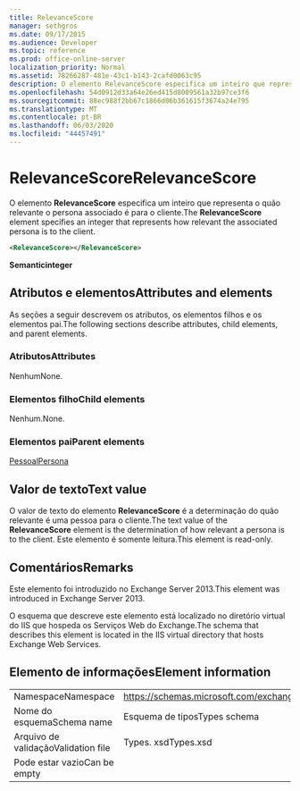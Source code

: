 ```yaml
---
title: RelevanceScore
manager: sethgros
ms.date: 09/17/2015
ms.audience: Developer
ms.topic: reference
ms.prod: office-online-server
localization_priority: Normal
ms.assetid: 78266287-481e-43c1-b143-2cafd0063c95
description: O elemento RelevanceScore especifica um inteiro que representa o quão relevante o persona associado é para o cliente.
ms.openlocfilehash: 54d0912d33a64e26ed415d8009561a32b97ce3f6
ms.sourcegitcommit: 88ec988f2bb67c1866d06b361615f3674a24e795
ms.translationtype: MT
ms.contentlocale: pt-BR
ms.lasthandoff: 06/03/2020
ms.locfileid: "44457491"
---
```

# <a name="relevancescore"></a><span data-ttu-id="41046-103">RelevanceScore</span><span class="sxs-lookup"><span data-stu-id="41046-103">RelevanceScore</span></span>

<span data-ttu-id="41046-104">O elemento **RelevanceScore** especifica um inteiro que representa o quão relevante o persona associado é para o cliente.</span><span class="sxs-lookup"><span data-stu-id="41046-104">The **RelevanceScore** element specifies an integer that represents how relevant the associated persona is to the client.</span></span> 
  
```XML
<RelevanceScore></RelevanceScore>
```

 <span data-ttu-id="41046-105">**Semantic**</span><span class="sxs-lookup"><span data-stu-id="41046-105">**integer**</span></span>
## <a name="attributes-and-elements"></a><span data-ttu-id="41046-106">Atributos e elementos</span><span class="sxs-lookup"><span data-stu-id="41046-106">Attributes and elements</span></span>

<span data-ttu-id="41046-107">As seções a seguir descrevem os atributos, os elementos filhos e os elementos pai.</span><span class="sxs-lookup"><span data-stu-id="41046-107">The following sections describe attributes, child elements, and parent elements.</span></span>
  
### <a name="attributes"></a><span data-ttu-id="41046-108">Atributos</span><span class="sxs-lookup"><span data-stu-id="41046-108">Attributes</span></span>

<span data-ttu-id="41046-109">Nenhum</span><span class="sxs-lookup"><span data-stu-id="41046-109">None.</span></span>
  
### <a name="child-elements"></a><span data-ttu-id="41046-110">Elementos filho</span><span class="sxs-lookup"><span data-stu-id="41046-110">Child elements</span></span>

<span data-ttu-id="41046-111">Nenhum.</span><span class="sxs-lookup"><span data-stu-id="41046-111">None.</span></span>
  
### <a name="parent-elements"></a><span data-ttu-id="41046-112">Elementos pai</span><span class="sxs-lookup"><span data-stu-id="41046-112">Parent elements</span></span>

[<span data-ttu-id="41046-113">Pessoal</span><span class="sxs-lookup"><span data-stu-id="41046-113">Persona</span></span>](persona.md)
  
## <a name="text-value"></a><span data-ttu-id="41046-114">Valor de texto</span><span class="sxs-lookup"><span data-stu-id="41046-114">Text value</span></span>

<span data-ttu-id="41046-115">O valor de texto do elemento **RelevanceScore** é a determinação do quão relevante é uma pessoa para o cliente.</span><span class="sxs-lookup"><span data-stu-id="41046-115">The text value of the **RelevanceScore** element is the determination of how relevant a persona is to the client.</span></span> <span data-ttu-id="41046-116">Este elemento é somente leitura.</span><span class="sxs-lookup"><span data-stu-id="41046-116">This element is read-only.</span></span> 
  
## <a name="remarks"></a><span data-ttu-id="41046-117">Comentários</span><span class="sxs-lookup"><span data-stu-id="41046-117">Remarks</span></span>

<span data-ttu-id="41046-118">Este elemento foi introduzido no Exchange Server 2013.</span><span class="sxs-lookup"><span data-stu-id="41046-118">This element was introduced in Exchange Server 2013.</span></span>
  
<span data-ttu-id="41046-119">O esquema que descreve este elemento está localizado no diretório virtual do IIS que hospeda os Serviços Web do Exchange.</span><span class="sxs-lookup"><span data-stu-id="41046-119">The schema that describes this element is located in the IIS virtual directory that hosts Exchange Web Services.</span></span>
  
## <a name="element-information"></a><span data-ttu-id="41046-120">Elemento de informações</span><span class="sxs-lookup"><span data-stu-id="41046-120">Element information</span></span>

|||
|:-----|:-----|
|<span data-ttu-id="41046-121">Namespace</span><span class="sxs-lookup"><span data-stu-id="41046-121">Namespace</span></span>  <br/> |https://schemas.microsoft.com/exchange/services/2006/types  <br/> |
|<span data-ttu-id="41046-122">Nome do esquema</span><span class="sxs-lookup"><span data-stu-id="41046-122">Schema name</span></span>  <br/> |<span data-ttu-id="41046-123">Esquema de tipos</span><span class="sxs-lookup"><span data-stu-id="41046-123">Types schema</span></span>  <br/> |
|<span data-ttu-id="41046-124">Arquivo de validação</span><span class="sxs-lookup"><span data-stu-id="41046-124">Validation file</span></span>  <br/> |<span data-ttu-id="41046-125">Types. xsd</span><span class="sxs-lookup"><span data-stu-id="41046-125">Types.xsd</span></span>  <br/> |
|<span data-ttu-id="41046-126">Pode estar vazio</span><span class="sxs-lookup"><span data-stu-id="41046-126">Can be empty</span></span>  <br/> ||
   

